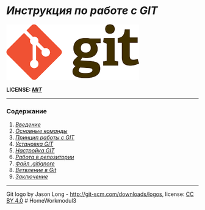 # ***Инструкция по работе с GIT***

![git-logo](/assets/git.png)

**LICENSE: [*MIT*](./../license.md)**

---

### **Содержание**
1. *[Введение](introduction.md)*
2. *[Основные команды](command.md)*
3. *[Принцип работы с GIT](principleofoperation.md)*
4. *[Установка GIT](/installation.md)*
5. *[Настройка GIT](tuning.md)*
6. *[Работа в репозитории](reposit.md)*
7. *[Файл .gitignore](gitignorefile.md)*
8. *[Ветвление в Git ](branch.md)*
9. *[Заключение](conclusion.md)*

---

Git logo by Jason Long - http://git-scm.com/downloads/logos,                 license: [CC BY 4.0](https://creativecommons.org/licenses/by/4.0/) #   H o m e W o r k m o d u l 3 
 
 